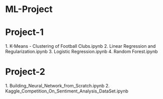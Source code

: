 # ML-Project

# Project-1
<p>
1. K-Means - Clustering of Football Clubs.ipynb
2. Linear Regression and Regularization.ipynb
3. Logistic Regression.ipynb
4. Random Forest.ipynb
</p>

# Project-2
<p>
1. Building_Neural_Network_from_Scratch.ipynb
2. Kaggle_Competition_On_Sentiment_Analysis_DataSet.ipynb
</p>
